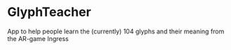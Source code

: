 # GlyphTeacher
App to help people learn the (currently) 104 glyphs and their meaning from the AR-game Ingress
